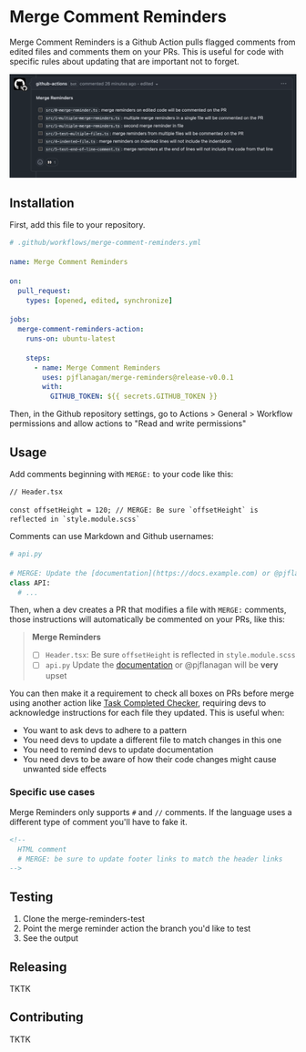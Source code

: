 
# Merge Comment Reminders

Merge Comment Reminders is a Github Action pulls flagged comments from edited files and comments them on your PRs.
This is useful for code with specific rules about updating that are important not to forget.

![Merge Comment Reminders PR Comment](https://github.com/pjflanagan/merge-reminders/blob/main/readme/comment.png?raw=true)

## Installation

First, add this file to your repository.

```yml
# .github/workflows/merge-comment-reminders.yml

name: Merge Comment Reminders

on:
  pull_request:
    types: [opened, edited, synchronize]

jobs:
  merge-comment-reminders-action:
    runs-on: ubuntu-latest

    steps:
      - name: Merge Comment Reminders
        uses: pjflanagan/merge-reminders@release-v0.0.1
        with:
          GITHUB_TOKEN: ${{ secrets.GITHUB_TOKEN }}
```

Then, in the Github repository settings, go to Actions > General > Workflow permissions and allow actions to "Read and write permissions"

## Usage

Add comments beginning with `MERGE:` to your code like this:

```tsx
// Header.tsx

const offsetHeight = 120; // MERGE: Be sure `offsetHeight` is reflected in `style.module.scss`
```

Comments can use Markdown and Github usernames:

```py
# api.py

# MERGE: Update the [documentation](https://docs.example.com) or @pjflanagan will be **very** upset
class API:
  # ...
```

Then, when a dev creates a PR that modifies a file with `MERGE:` comments,
those instructions will automatically be commented on your PRs, like this:

> **Merge Reminders**
> - [ ] `Header.tsx`: Be sure `offsetHeight` is reflected in `style.module.scss`
> - [ ] `api.py` Update the [documentation](https://docs.example.com) or @pjflanagan will be **very** upset

You can then make it a requirement to check all boxes on PRs before merge using another action
like [Task Completed Checker](https://github.com/marketplace/actions/task-completed-checker),
requiring devs to acknowledge instructions for each file they updated. This is useful when:
- You want to ask devs to adhere to a pattern
- You need devs to update a different file to match changes in this one
- You need to remind devs to update documentation
- You need devs to be aware of how their code changes might cause unwanted side effects


### Specific use cases

Merge Reminders only supports `#` and `//` comments. If the language uses a different type of comment
you'll have to fake it.

```html
<!--
  HTML comment
  # MERGE: be sure to update footer links to match the header links
-->
```

## Testing

1. Clone the merge-reminders-test
2. Point the merge reminder action the branch you'd like to test
3. See the output

## Releasing

TKTK

## Contributing

TKTK
